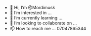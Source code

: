 - 👋 Hi, I’m @Mordimusk
- 👀 I’m interested in ...
- 🌱 I’m currently learning ...
- 💞️ I’m looking to collaborate on ...
- 📫 How to reach me ... 07047865344

<!---
Mordimusk/Mordimusk is a ✨ special ✨ repository because its `README.md` (this file) appears on your GitHub profile.
You can click the Preview link to take a look at your changes.
--->
